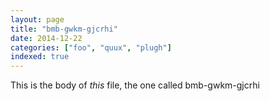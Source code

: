 ```yaml
---
layout: page
title: "bmb-gwkm-gjcrhi"
date: 2014-12-22
categories: ["foo", "quux", "plugh"]
indexed: true
---
```

This is the body of _this_ file, the one called bmb-gwkm-gjcrhi
